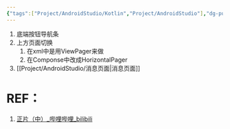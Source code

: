```yaml
---
{"tags":["Project/AndroidStudio/Kotlin","Project/AndroidStudio"],"dg-publish":true,"permalink":"/Project/AndroidStudio/仿微信界面/","dgPassFrontmatter":true}
---
```



1. 底端按钮导航条
2. 上方页面切换
	1. 在xml中是用ViewPager来做
	2. 在Componse中改成HorizontalPager
3. [[Project/AndroidStudio/消息页面\|消息页面]]

# REF：
1. [正片（中）_哔哩哔哩_bilibili](https://www.bilibili.com/video/BV1844y1Y7Rp?p=3&spm_id_from=pageDriver&vd_source=ed636aea03b32e53457a090439165487)